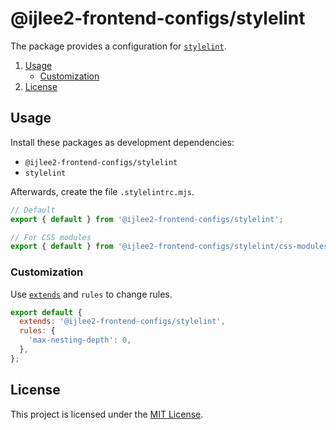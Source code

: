 # @ijlee2-frontend-configs/stylelint

The package provides a configuration for [`stylelint`](https://stylelint.io/user-guide/rules/).

1. [Usage](#usage)
    - [Customization](#customization)
1. [License](#license)


## Usage

Install these packages as development dependencies:

- `@ijlee2-frontend-configs/stylelint`
- `stylelint`

Afterwards, create the file `.stylelintrc.mjs`.

```js
// Default
export { default } from '@ijlee2-frontend-configs/stylelint';

// For CSS modules
export { default } from '@ijlee2-frontend-configs/stylelint/css-modules';
```


### Customization

Use [`extends`](https://stylelint.io/user-guide/configure/#extends) and `rules` to change rules.

```js
export default {
  extends: '@ijlee2-frontend-configs/stylelint',
  rules: {
    'max-nesting-depth': 0,
  },
};
```


## License

This project is licensed under the [MIT License](./LICENSE.md).
